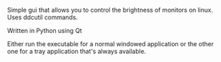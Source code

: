 Simple gui that allows you to control the brightness of monitors on linux. Uses ddcutil commands.

Written in Python using Qt

Either run the executable for a normal windowed application or the other one for a tray application that's always available.
